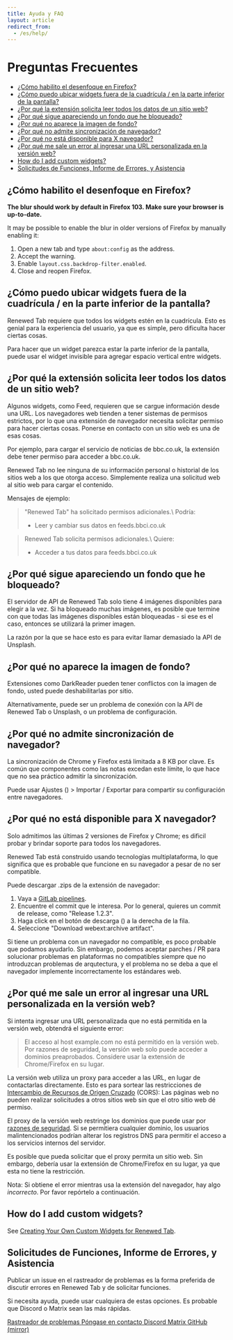```yaml
---
title: Ayuda y FAQ
layout: article
redirect_from:
  - /es/help/
---
```


# Preguntas Frecuentes  <!-- omit in toc -->


- [¿Cómo habilito el desenfoque en Firefox?](#cómo-habilito-el-desenfoque-en-firefox)
- [¿Cómo puedo ubicar widgets fuera de la cuadrícula / en la parte inferior de la pantalla?](#cómo-puedo-ubicar-widgets-fuera-de-la-cuadrícula--en-la-parte-inferior-de-la-pantalla)
- [¿Por qué la extensión solicita leer todos los datos de un sitio web?](#por-qué-la-extensión-solicita-leer-todos-los-datos-de-un-sitio-web)
- [¿Por qué sigue apareciendo un fondo que he bloqueado?](#por-qué-sigue-apareciendo-un-fondo-que-he-bloqueado)
- [¿Por qué no aparece la imagen de fondo?](#por-qué-no-aparece-la-imagen-de-fondo)
- [¿Por qué no admite sincronización de navegador?](#por-qué-no-admite-sincronización-de-navegador)
- [¿Por qué no está disponible para X navegador?](#por-qué-no-está-disponible-para-x-navegador)
- [¿Por qué me sale un error al ingresar una URL personalizada en la versión web?](#por-qué-me-sale-un-error-al-ingresar-una-url-personalizada-en-la-versión-web)
- [How do I add custom widgets?](#how-do-i-add-custom-widgets)
- [Solicitudes de Funciones, Informe de Errores, y Asistencia](#solicitudes-de-funciones-informe-de-errores-y-asistencia)


## ¿Cómo habilito el desenfoque en Firefox?

**The blur should work by default in Firefox 103. Make sure your browser is
up-to-date.**

It may be possible to enable the blur in older versions of Firefox by manually
enabling it:

1. Open a new tab and type `about:config` as the address.
2. Accept the warning.
3. Enable `layout.css.backdrop-filter.enabled`.
4. Close and reopen Firefox.

## ¿Cómo puedo ubicar widgets fuera de la cuadrícula / en la parte inferior de la pantalla?

Renewed Tab requiere que todos los widgets estén en la cuadrícula. Esto es genial para
la experiencia del usuario, ya que es simple, pero dificulta hacer ciertas cosas.

Para hacer que un widget parezca estar la parte inferior de la pantalla,
puede usar el widget invisible para agregar espacio vertical entre widgets.


## ¿Por qué la extensión solicita leer todos los datos de un sitio web?

Algunos widgets, como Feed, requieren que se cargue información desde una URL.
Los navegadores web tienden a tener sistemas de permisos estrictos, por lo
que una extensión de navegador necesita solicitar permiso para hacer ciertas cosas.
Ponerse en contacto con un sitio web es una de esas cosas.

Por ejemplo, para cargar el servicio de noticias de bbc.co.uk,
la extensión debe tener permiso para acceder a bbc.co.uk.

Renewed Tab no lee ninguna de su información personal o historial
de los sitios web a los que otorga acceso. Simplemente realiza una
solicitud web al sitio web para cargar el contenido.

Mensajes de ejemplo:

> "Renewed Tab" ha solicitado permisos adicionales.\\
> Podría:
> - Leer y cambiar sus datos en feeds.bbci.co.uk

> Renewed Tab solicita permisos adicionales.\\
> Quiere:
> - Acceder a tus datos para feeds.bbci.co.uk


## ¿Por qué sigue apareciendo un fondo que he bloqueado?

El servidor de API de Renewed Tab solo tiene 4 imágenes disponibles para elegir a la vez.
Si ha bloqueado muchas imágenes, es posible que termine con que todas
las imágenes disponibles están bloqueadas - si ese es el caso, entonces
se utilizará la primer imagen.

La razón por la que se hace esto es para evitar llamar demasiado la API de Unsplash.


## ¿Por qué no aparece la imagen de fondo?

Extensiones como DarkReader pueden tener conflictos con la imagen de fondo,
usted puede deshabilitarlas por sitio.

Alternativamente, puede ser un problema de conexión con la API de Renewed Tab o Unsplash,
o un problema de configuración.


## ¿Por qué no admite sincronización de navegador?

La sincronización de Chrome y Firefox está limitada a 8 KB por clave.
Es común que componentes como las notas excedan este límite,
lo que hace que no sea práctico admitir la sincronización.

Puede usar Ajustes (<i class="fas fa-cog"></i>) > Importar / Exportar para compartir su configuración entre navegadores.


## ¿Por qué no está disponible para X navegador?

Solo admitimos las últimas 2 versiones de Firefox y Chrome; es dificil probar
y brindar soporte para todos los navegadores.

Renewed Tab está construido usando tecnologías multiplataforma, lo que significa
que es probable que funcione en su navegador a pesar de no ser compatible.

Puede descargar .zips de la extensión de navegador:

1. Vaya a [GitLab pipelines](https://gitlab.com/renewedtab/renewedtab/-/pipelines).
2. Encuentre el commit que le interesa. Por lo general, quieres un commit de release, como "Release 1.2.3".
3. Haga click en el botón de descarga (<i class="tag fas fa-ellipsis-v"></i>) a la derecha de la fila.
4. Seleccione "Download webext:archive artifact".

Si tiene un problema con un navegador no compatible, es poco probable que podamos ayudarlo.
Sin embargo, podemos aceptar parches / PR para solucionar problemas en
plataformas no compatibles siempre que no introduzcan problemas de arqutectura,
y el problema no se deba a que el navegador implemente incorrectamente los estándares web.


## ¿Por qué me sale un error al ingresar una URL personalizada en la versión web?

Si intenta ingresar una URL personalizada que no está permitida en la versión web,
obtendrá el siguiente error:

> El acceso al host example.com no está permitido en la versión web. Por
> razones de seguridad, la versión web solo puede acceder a dominios preaprobados.
> Considere usar la extensión de Chrome/Firefox en su lugar.

La versión web utiliza un proxy para acceder a las URL, en lugar de contactarlas directamente.
Esto es para sortear las restricciones de
[Intercambio de Recursos de Origen Cruzado](https://developer.mozilla.org/en-US/docs/Web/HTTP/CORS)
(CORS): Las páginas web no pueden realizar solicitudes a otros sitios web sin que
el otro sitio web dé permiso.

El proxy de la versión web restringe los dominios que puede usar por
[razones de seguridad](https://owasp.org/www-community/attacks/Server_Side_Request_Forgery).
Si se permitiera cualquier dominio, los usuarios malintencionados podrían
alterar los registros DNS para permitir el acceso a los servicios internos del servidor.

Es posible que pueda solicitar que el proxy permita un sitio web. Sin embargo,
debería usar la extensión de Chrome/Firefox en su lugar, ya que esta no tiene la restricción.

Nota: Si obtiene el error mientras usa la extensión del navegador, hay algo
_incorrecto_. Por favor repórtelo a continuación.


## How do I add custom widgets?

See [Creating Your Own Custom Widgets for Renewed Tab](/blog/2022/07/24/custom-widgets/).


## Solicitudes de Funciones, Informe de Errores, y Asistencia

Publicar un issue en el rastreador de problemas es la forma preferida de discutir
errores en Renewed Tab y de solicitar funciones.

Si necesita ayuda, puede usar cualquiera de estas opciones.
Es probable que Discord o Matrix sean las más rápidas.

<div class="buttons">
	<a href="https://gitlab.com/renewedtab/renewedtab/-/issues" class="button is-primary">
		<i class="fab fa-gitlab mr-2"></i>
		Rastreador de problemas
	</a>
	<a href="https://rubenwardy.com/contact/" class="button">
		<i class="fas fa-envelope mr-2"></i>
		Póngase en contacto
	</a>
	<a href="https://discord.gg/zYjR54b" class="button">
		<i class="fab fa-discord mr-2"></i>
		Discord
	</a>
	<a href="https://matrix.to/#/#renewedtab:matrix.org" class="button" >
		<i class="fas fa-hashtag mr-2"></i>
		Matrix
	</a>
	<a href="https://github.com/rubenwardy/renewedtab" class="button">
		<i class="fab fa-github mr-2"></i>
		GitHub (mirror)
	</a>
</div>
